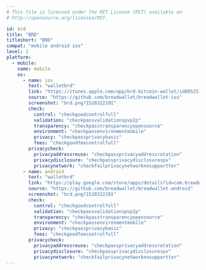 ```yaml
---
# This file is licensed under the MIT License (MIT) available on
# http://opensource.org/licenses/MIT.

id: brd
title: "BRD"
titleshort: "BRD"
compat: "mobile android ios"
level: 2
platform:
  - mobile:
    name: mobile
    os:
      - name: ios
        text: "walletbrd"
        link: "https://itunes.apple.com/app/brd-bitcoin-wallet/id885251393"
        source: "https://github.com/breadwallet/breadwallet-ios"
        screenshot: "brd.png?1528322191"
        check:
          control: "checkgoodcontrolfull"
          validation: "checkpassvalidationspvp2p"
          transparency: "checkpasstransparencyopensource"
          environment: "checkpassenvironmentmobile"
          privacy: "checkpassprivacybasic"
          fees: "checkgoodfeecontrolfull"
        privacycheck:
          privacyaddressreuse: "checkpassprivacyaddressrotation"
          privacydisclosure: "checkpassprivacydisclosurespv"
          privacynetwork: "checkfailprivacynetworknosupporttor"
      - name: android
        text: "walletbrd"
        link: "https://play.google.com/store/apps/details?id=com.breadwallet"
        source: "https://github.com/breadwallet/breadwallet-android"
        screenshot: "brd.png?1528322191"
        check:
          control: "checkgoodcontrolfull"
          validation: "checkpassvalidationspvp2p"
          transparency: "checkpasstransparencyopensource"
          environment: "checkpassenvironmentmobile"
          privacy: "checkpassprivacybasic"
          fees: "checkgoodfeecontrolfull"
        privacycheck:
          privacyaddressreuse: "checkpassprivacyaddressrotation"
          privacydisclosure: "checkpassprivacydisclosurespv"
          privacynetwork: "checkfailprivacynetworknosupporttor"
---
```

